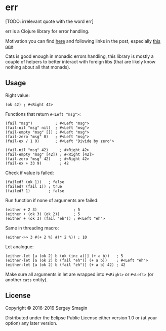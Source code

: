 # err

[TODO: irrelevant quote with the word err]

err is a Clojure library for error handling.

Motivation you can find [here](https://s-mage.github.io/2015/10/16/better-errors.html)
and following links in the post, especially
[this one](https://www.niwi.nz/2015/03/08/error-handling/).

Cats is good enough in monadic errors handling, this library is mostly
a couple of helpers to better interact with foreign libs (that are likely
know nothing about all that monads).

## Usage

Right value:

    (ok 42) ; #<Right 42>

Functions that return `#<Left "msg">`:

    (fail "msg")          ; #<Left "msg">
    (fail-nil "msg" nil)  ; #<Left "msg">
    (fail-empty "msg" []) ; #<Left "msg">
    (fail-zero "msg" 0)   ; #<Left "msg">
    (fail-ex / 1 0)       ; #<Left "Divide by zero">

    (fail-nil "msg" 42)     ; #<Right 42>
    (fail-empty "msg" [42]) ; #<Right [42]>
    (fail-zero "msg" 42)    ; #<Right 42>
    (fail-ex + 33 9)        ; 42

Check if value is failed:

    (failed? (ok 1))   ; false
    (failed? (fail 1)) ; true
    (failed? 1)        ; false

Run function if none of arguments are failed:

    (either + 2 3)                ; 5
    (either + (ok 3) (ok 2))      ; 5
    (either + (ok 3) (fail "eh")) ; #<Left "eh">

Same in threading macro:

    (either->> 3 #(+ 2 %) #(* 2 %)) ; 10

Let analogue:

    (either-let [a (ok 2) b (ok (inc a))] (+ a b))   ; 5
    (either-let [a (ok 2) b (fail "eh")] (+ a b))    ; #<Left "eh">
    (either-let [a (ok 2) b (fail "eh")] (+ a b) 42) ; 42

Make sure all arguments in let are wrapped into `#<Right>` or `#<Left>` (or another `cats` entity).

## License

Copyright © 2016-2019 Sergey Smagin

Distributed under the Eclipse Public License either version 1.0 or (at
your option) any later version.
